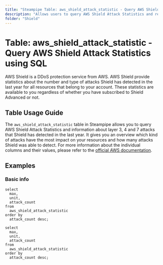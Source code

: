 ```yaml
---
title: "Steampipe Table: aws_shield_attack_statistic - Query AWS Shield Attack Statistics using SQL"
description: "Allows users to query AWS Shield Attack Statistics and retrieve an overview and statistics over past attacks Shield was able detected."
folder: "Shield"
---
```


# Table: aws_shield_attack_statistic - Query AWS Shield Attack Statistics using SQL

AWS Shield is a DDoS protection service from AWS. AWS Shield provide statistics about the number and type of attacks Shield has detected in the last year for all resources that belong to your account. These statistics are available to you regardless of whether you have subscribed to Shield Advanced or not.

## Table Usage Guide

The `aws_shield_attack_statistic` table in Steampipe allows you to query AWS Shield Attack Statistics and information about layer 3, 4 and 7 attacks that Shield has detected in the last year. It gives you an overview which kind of attacks have the most impact on your resources and how many attacks Shield was able to detect. For more information about the individual columns and their values, please refer to the [official AWS documentation](https://docs.aws.amazon.com/waf/latest/DDOSAPIReference/API_DescribeAttackStatistics.html).

## Examples

### Basic info

```sql+postgres
select
  max,
  unit,
  attack_count
from
  aws_shield_attack_statistic
order by
  attack_count desc;
```

```sql+sqlite
select
  max,
  unit,
  attack_count
from
  aws_shield_attack_statistic
order by
  attack_count desc;
```
